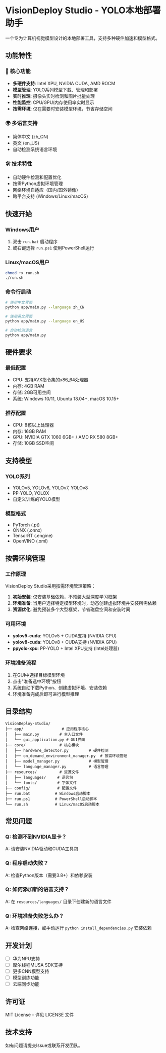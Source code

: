 # VisionDeploy Studio - YOLO本地部署助手

一个专为计算机视觉模型设计的本地部署工具，支持多种硬件加速和模型格式。

## 功能特性

### 🚀 核心功能
- **多硬件支持**: Intel XPU, NVIDIA CUDA, AMD ROCM
- **模型管理**: YOLO系列模型下载、管理和部署
- **实时推理**: 摄像头实时检测和图片批量处理
- **性能监控**: CPU/GPU/内存使用率实时显示
- **按需环境**: 仅在需要时安装模型环境，节省存储空间

### 🌍 多语言支持
- 简体中文 (zh_CN)
- 英文 (en_US)
- 自动检测系统语言环境

### 🛠️ 技术特性
- 自动硬件检测和配置优化
- 按需Python虚拟环境管理
- 网络环境自适应（国内/国外镜像）
- 跨平台支持 (Windows/Linux/macOS)

## 快速开始

### Windows用户
1. 双击 `run.bat` 启动程序
2. 或右键选择 `run.ps1` 使用PowerShell运行

### Linux/macOS用户
```bash
chmod +x run.sh
./run.sh
```

### 命令行启动
```bash
# 使用中文界面
python app/main.py --language zh_CN

# 使用英文界面  
python app/main.py --language en_US

# 自动检测语言
python app/main.py
```

## 硬件要求

### 最低配置
- CPU: 支持AVX指令集的x86_64处理器
- 内存: 4GB RAM
- 存储: 2GB可用空间
- 系统: Windows 10/11, Ubuntu 18.04+, macOS 10.15+

### 推荐配置
- CPU: 8核以上处理器
- 内存: 16GB RAM
- GPU: NVIDIA GTX 1060 6GB+ / AMD RX 580 8GB+
- 存储: 10GB SSD空间

## 支持模型

### YOLO系列
- YOLOv5, YOLOv6, YOLOv7, YOLOv8
- PP-YOLO, YOLOX
- 自定义训练的YOLO模型

### 模型格式
- PyTorch (.pt)
- ONNX (.onnx) 
- TensorRT (.engine)
- OpenVINO (.xml)

## 按需环境管理

### 工作原理
VisionDeploy Studio采用按需环境管理策略：
1. **初始安装**: 仅安装基础依赖，不预装大型深度学习框架
2. **环境准备**: 当用户选择特定模型环境时，动态创建虚拟环境并安装所需依赖
3. **资源优化**: 避免预装多个大型框架，节省磁盘空间和安装时间

### 可用环境
- **yolov5-cuda**: YOLOv5 + CUDA支持 (NVIDIA GPU)
- **yolov8-cuda**: YOLOv8 + CUDA支持 (NVIDIA GPU)
- **ppyolo-xpu**: PP-YOLO + Intel XPU支持 (Intel处理器)

### 环境准备流程
1. 在GUI中选择目标模型环境
2. 点击"准备选中环境"按钮
3. 系统自动下载Python、创建虚拟环境、安装依赖
4. 环境准备完成后即可进行模型推理

## 目录结构

```
VisionDeploy-Studio/
├── app/                 # 应用程序核心
│   ├── main.py         # 主入口文件
│   └── gui_application.py # GUI界面
├── core/               # 核心模块
│   ├── hardware_detector.py         # 硬件检测
│   ├── on_demand_environment_manager.py  # 按需环境管理
│   ├── model_manager.py             # 模型管理
│   └── language_manager.py          # 语言管理
├── resources/          # 资源文件
│   ├── languages/     # 语言包
│   └── fonts/         # 字体文件
├── config/            # 配置文件
├── run.bat           # Windows启动脚本
├── run.ps1           # PowerShell启动脚本
└── run.sh            # Linux/macOS启动脚本
```

## 常见问题

### Q: 检测不到NVIDIA显卡？
A: 请安装NVIDIA驱动和CUDA工具包

### Q: 程序启动失败？
A: 检查Python版本（需要3.8+）和依赖安装

### Q: 如何添加新的语言支持？
A: 在 `resources/languages/` 目录下创建新的语言文件

### Q: 环境准备失败怎么办？
A: 检查网络连接，或手动运行 `python install_dependencies.py` 安装依赖

## 开发计划

- [ ] 华为NPU支持
- [ ] 摩尔线程MUSA SDK支持  
- [ ] 更多CNN模型支持
- [ ] 模型训练功能
- [ ] 云端同步功能

## 许可证

MIT License - 详见 LICENSE 文件

## 技术支持

如有问题请提交Issue或联系开发团队。
